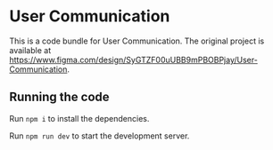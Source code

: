 
  # User Communication

  This is a code bundle for User Communication. The original project is available at https://www.figma.com/design/SyGTZF00uUBB9mPBOBPjay/User-Communication.

  ## Running the code

  Run `npm i` to install the dependencies.

  Run `npm run dev` to start the development server.
  